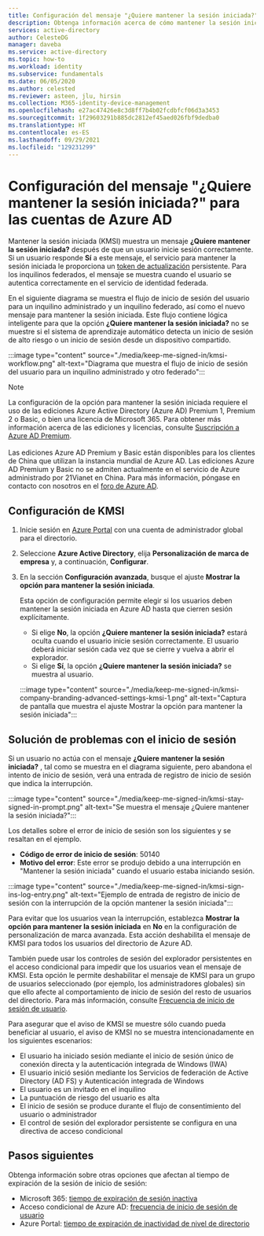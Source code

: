 ```yaml
---
title: Configuración del mensaje "¿Quiere mantener la sesión iniciada?" para las cuentas de Azure Active Directory
description: Obtenga información acerca de cómo mantener la sesión iniciada (KMSI), que muestra el mensaje "¿Quiere mantener la sesión iniciada?", cómo configurarlo en el portal de Azure Active Directory y cómo solucionar problemas de inicio de sesión.
services: active-directory
author: CelesteDG
manager: daveba
ms.service: active-directory
ms.topic: how-to
ms.workload: identity
ms.subservice: fundamentals
ms.date: 06/05/2020
ms.author: celested
ms.reviewer: asteen, jlu, hirsin
ms.collection: M365-identity-device-management
ms.openlocfilehash: e27ac47426e8c3d8ff7b4b02fcdbfcf06d3a3453
ms.sourcegitcommit: 1f29603291b885dc2812ef45aed026fbf9dedba0
ms.translationtype: HT
ms.contentlocale: es-ES
ms.lasthandoff: 09/29/2021
ms.locfileid: "129231299"
---
```

# <a name="configure-the-stay-signed-in-prompt-for-azure-ad-accounts"></a>Configuración del mensaje "¿Quiere mantener la sesión iniciada?" para las cuentas de Azure AD

Mantener la sesión iniciada (KMSI) muestra un mensaje **¿Quiere mantener la sesión iniciada?** después de que un usuario inicie sesión correctamente. Si un usuario responde **Sí** a este mensaje, el servicio para mantener la sesión iniciada le proporciona un [token de actualización](../develop/developer-glossary.md#refresh-token) persistente. Para los inquilinos federados, el mensaje se muestra cuando el usuario se autentica correctamente en el servicio de identidad federada.

En el siguiente diagrama se muestra el flujo de inicio de sesión del usuario para un inquilino administrado y un inquilino federado, así como el nuevo mensaje para mantener la sesión iniciada. Este flujo contiene lógica inteligente para que la opción **¿Quiere mantener la sesión iniciada?** no se muestre si el sistema de aprendizaje automático detecta un inicio de sesión de alto riesgo o un inicio de sesión desde un dispositivo compartido.

:::image type="content" source="./media/keep-me-signed-in/kmsi-workflow.png" alt-text="Diagrama que muestra el flujo de inicio de sesión del usuario para un inquilino administrado y otro federado":::

> [!NOTE]
> La configuración de la opción para mantener la sesión iniciada requiere el uso de las ediciones Azure Active Directory (Azure AD) Premium 1, Premium 2 o Basic, o bien una licencia de Microsoft 365. Para obtener más información acerca de las ediciones y licencias, consulte [Suscripción a Azure AD Premium](active-directory-get-started-premium.md).<br><br>Las ediciones Azure AD Premium y Basic están disponibles para los clientes de China que utilizan la instancia mundial de Azure AD. Las ediciones Azure AD Premium y Basic no se admiten actualmente en el servicio de Azure administrado por 21Vianet en China. Para más información, póngase en contacto con nosotros en el [foro de Azure AD](https://feedback.azure.com/forums/169401-azure-active-directory/).

## <a name="configure-kmsi"></a>Configuración de KMSI

1. Inicie sesión en [Azure Portal](https://portal.azure.com/) con una cuenta de administrador global para el directorio.
1. Seleccione **Azure Active Directory**, elija **Personalización de marca de empresa** y, a continuación, **Configurar**.
1. En la sección **Configuración avanzada**, busque el ajuste **Mostrar la opción para mantener la sesión iniciada**.

   Esta opción de configuración permite elegir si los usuarios deben mantener la sesión iniciada en Azure AD hasta que cierren sesión explícitamente.
   * Si elige **No**, la opción **¿Quiere mantener la sesión iniciada?** estará oculta cuando el usuario inicie sesión correctamente. El usuario deberá iniciar sesión cada vez que se cierre y vuelva a abrir el explorador.
   * Si elige **Sí**, la opción **¿Quiere mantener la sesión iniciada?** se muestra al usuario.

    :::image type="content" source="./media/keep-me-signed-in/kmsi-company-branding-advanced-settings-kmsi-1.png" alt-text="Captura de pantalla que muestra el ajuste Mostrar la opción para mantener la sesión iniciada":::

## <a name="troubleshoot-sign-in-issues"></a>Solución de problemas con el inicio de sesión

Si un usuario no actúa con el mensaje **¿Quiere mantener la sesión iniciada?** , tal como se muestra en el diagrama siguiente, pero abandona el intento de inicio de sesión, verá una entrada de registro de inicio de sesión que indica la interrupción.

:::image type="content" source="./media/keep-me-signed-in/kmsi-stay-signed-in-prompt.png" alt-text="Se muestra el mensaje ¿Quiere mantener la sesión iniciada?":::

Los detalles sobre el error de inicio de sesión son los siguientes y se resaltan en el ejemplo.

* **Código de error de inicio de sesión**: 50140
* **Motivo del error**: Este error se produjo debido a una interrupción en "Mantener la sesión iniciada" cuando el usuario estaba iniciando sesión.

:::image type="content" source="./media/keep-me-signed-in/kmsi-sign-ins-log-entry.png" alt-text="Ejemplo de entrada de registro de inicio de sesión con la interrupción de la opción mantener la sesión iniciada":::

Para evitar que los usuarios vean la interrupción, establezca **Mostrar la opción para mantener la sesión iniciada** en **No** en la configuración de personalización de marca avanzada. Esta acción deshabilita el mensaje de KMSI para todos los usuarios del directorio de Azure AD.

También puede usar los controles de sesión del explorador persistentes en el acceso condicional para impedir que los usuarios vean el mensaje de KMSI. Esta opción le permite deshabilitar el mensaje de KMSI para un grupo de usuarios seleccionado (por ejemplo, los administradores globales) sin que ello afecte al comportamiento de inicio de sesión del resto de usuarios del directorio. Para más información, consulte [Frecuencia de inicio de sesión de usuario](../conditional-access/howto-conditional-access-session-lifetime.md). 

Para asegurar que el aviso de KMSI se muestre sólo cuando pueda beneficiar al usuario, el aviso de KMSI no se muestra intencionadamente en los siguientes escenarios:

* El usuario ha iniciado sesión mediante el inicio de sesión único de conexión directa y la autenticación integrada de Windows (IWA)
* El usuario inició sesión mediante los Servicios de federación de Active Directory (AD FS) y Autenticación integrada de Windows
* El usuario es un invitado en el inquilino
* La puntuación de riesgo del usuario es alta
* El inicio de sesión se produce durante el flujo de consentimiento del usuario o administrador
* El control de sesión del explorador persistente se configura en una directiva de acceso condicional

## <a name="next-steps"></a>Pasos siguientes

Obtenga información sobre otras opciones que afectan al tiempo de expiración de la sesión de inicio de sesión:

* Microsoft 365: [tiempo de expiración de sesión inactiva](/sharepoint/sign-out-inactive-users)
* Acceso condicional de Azure AD: [frecuencia de inicio de sesión de usuario](../conditional-access/howto-conditional-access-session-lifetime.md)
* Azure Portal: [tiempo de expiración de inactividad de nivel de directorio](../../azure-portal/set-preferences.md#change-the-directory-timeout-setting-admin)